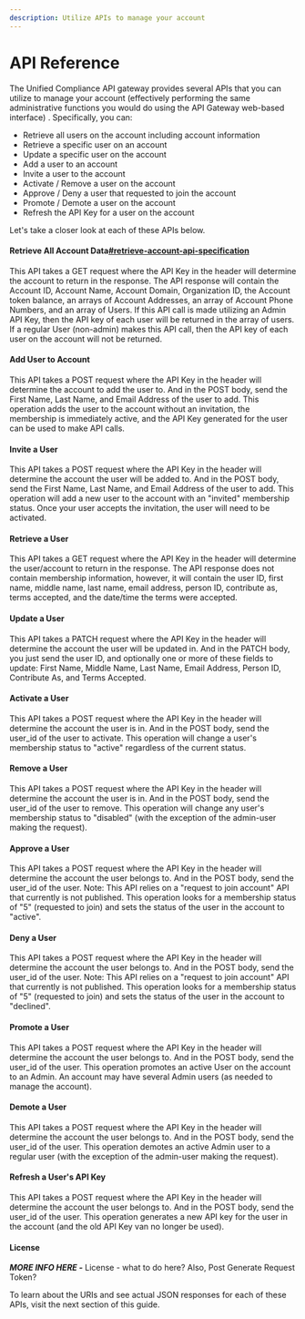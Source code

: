 ```yaml
---
description: Utilize APIs to manage your account
---
```


# API Reference

The Unified Compliance API gateway provides several APIs that you can utilize to manage your account (effectively performing the same administrative functions you would do using the API Gateway web-based interface) .  Specifically, you can:

* Retrieve all users on the account including account information
* Retrieve a specific user on an account
* Update a specific user on the account
* Add a user to an account&#x20;
* Invite a user to the account
* Activate / Remove a user on the account
* Approve / Deny a user that requested to join the account
* Promote / Demote a user on the account
* Refresh the API Key for a user on the account

Let's take a closer look at each of these APIs below.

#### Retrieve All Account Data[#retrieve-account-api-specification](api-test.md#retrieve-account-api-specification "mention")

This API takes a GET request where the API Key in the header will determine the account to return in the response.  The API response will contain the Account ID, Account Name, Account Domain, Organization ID, the Account token balance, an arrays of Account Addresses, an array of Account Phone Numbers, and an array of Users.  If this API call is made utilizing an Admin API Key, then the API key of each user will be returned in the array of users.  If a regular User (non-admin) makes this  API call, then the API key of each user on the account will not be returned. &#x20;

#### Add User to Account

This API takes a POST request where the API Key in the header will determine the account to add the user to.  And in the POST body, send the First Name, Last Name, and Email Address of the user to add.  This operation adds the user to the account without an invitation, the membership is immediately active, and the API Key generated for the user can be used to make API calls.&#x20;

#### Invite a User

This API takes a POST request where the API Key in the header will determine the account the user will be added to.  And in the POST body, send the First Name, Last Name, and Email Address of the user to add.  This operation will add a new user to the account with an "invited" membership status.  Once your user accepts the invitation, the user will need to be activated.

#### Retrieve a User

This API takes a GET request where the API Key in the header will determine the user/account to return in the response.  The API response does not contain membership information, however, it will contain the user ID, first name, middle name, last name, email address, person ID, contribute as, terms accepted, and the date/time the terms were accepted. &#x20;

#### Update a User

This API takes a PATCH request where the API Key in the header will determine the account the user will be updated in.  And in the PATCH body, you just send the user ID, and optionally one or more of these fields to update:  First Name, Middle Name, Last Name, Email Address, Person ID, Contribute As, and Terms Accepted. &#x20;

#### Activate a User

This API takes a POST request where the API Key in the header will determine the account the user is in.  And in the POST body, send the user\_id of the user to activate.  This operation will change a user's membership status to "active" regardless of the current status.

#### Remove a User

This API takes a POST request where the API Key in the header will determine the account the user is in.  And in the POST body, send the user\_id of the user to remove.  This operation will change any user's membership status to "disabled" (with the exception of the admin-user making the request). &#x20;

#### Approve a User

This API takes a POST request where the API Key in the header will determine the account the user belongs to.  And in the POST body, send the user\_id of the user.  Note:  This API relies on a "request to join account" API that currently is not published.  This operation looks for a membership status of "5" (requested to join) and sets the status of the user in the account to "active".

#### Deny a User

This API takes a POST request where the API Key in the header will determine the account the user belongs to.  And in the POST body, send the user\_id of the user.  Note:  This API relies on a "request to join account" API that currently is not published.  This operation looks for a membership status of "5" (requested to join) and sets the status of the user in the account to "declined".   &#x20;

#### Promote a User

This API takes a POST request where the API Key in the header will determine the account the user belongs to.  And in the POST body, send the user\_id of the user.  This operation promotes an active User on the account to an Admin.   An account may have several Admin users (as needed to manage the account). &#x20;

#### Demote a User

This API takes a POST request where the API Key in the header will determine the account the user belongs to.  And in the POST body, send the user\_id of the user.  This operation demotes an active Admin user to a regular user (with the exception of the admin-user making the request).

#### Refresh a User's API Key

This API takes a POST request where the API Key in the header will determine the account the user belongs to.  And in the POST body, send the user\_id of the user.  This operation generates a new API key for the user in the account (and the old API Key van no longer be used). &#x20;

#### License

_**MORE INFO HERE -**_ License - what to do here?   Also, Post Generate Request Token?

To learn about the URIs and see actual JSON responses for each of these APIs, visit the next section of this guide.
